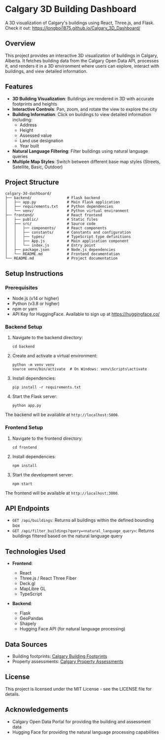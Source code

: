 # Calgary 3D Building Dashboard

A 3D visualization of Calgary's buildings using React, Three.js, and Flask.
Check it out: https://longboi1875.github.io/Calgary_3D_Dashboard/

## Overview

This project provides an interactive 3D visualization of buildings in Calgary, Alberta. It fetches building data from the Calgary Open Data API, processes it, and renders it in a 3D environment where users can explore, interact with buildings, and view detailed information.

## Features

- **3D Building Visualization**: Buildings are rendered in 3D with accurate footprints and heights
- **Interactive Controls**: Pan, zoom, and rotate the view to explore the city
- **Building Information**: Click on buildings to view detailed information including:
  - Address
  - Height
  - Assessed value
  - Land use designation
  - Year built
- **Natural Language Filtering**: Filter buildings using natural language queries
- **Multiple Map Styles**: Switch between different base map styles (Streets, Satellite, Basic, Outdoor)

## Project Structure

```
calgary-3d-dashboard/
├── backend/                # Flask backend
│   ├── app.py              # Main Flask application
│   ├── requirements.txt    # Python dependencies
│   └── venv/               # Python virtual environment
├── frontend/               # React frontend
│   ├── public/             # Static files
│   ├── src/                # Source code
│   │   ├── components/     # React components
│   │   ├── constants/      # Constants and configuration
│   │   ├── types/          # TypeScript type definitions
│   │   ├── App.js          # Main application component
│   │   └── index.js        # Entry point
│   ├── package.json        # Node.js dependencies
│   └── README.md           # Frontend documentation
└── README.md               # Project documentation
```

## Setup Instructions

### Prerequisites

- Node.js (v14 or higher)
- Python (v3.8 or higher)
- npm or yarn
- API Key for HuggingFace. Available to sign up at https://huggingface.co/

### Backend Setup

1. Navigate to the backend directory:
   ```
   cd backend
   ```

2. Create and activate a virtual environment:
   ```
   python -m venv venv
   source venv/bin/activate  # On Windows: venv\Scripts\activate
   ```

3. Install dependencies:
   ```
   pip install -r requirements.txt
   ```

4. Start the Flask server:
   ```
   python app.py
   ```

The backend will be available at `http://localhost:5000`.

### Frontend Setup

1. Navigate to the frontend directory:
   ```
   cd frontend
   ```

2. Install dependencies:
   ```
   npm install
   ```

3. Start the development server:
   ```
   npm start
   ```

The frontend will be available at `http://localhost:3000`.

## API Endpoints

- `GET /api/buildings`: Returns all buildings within the defined bounding box
- `GET /api/filter_buildings?query=<natural_language_query>`: Returns buildings filtered based on the natural language query

## Technologies Used

- **Frontend**:
  - React
  - Three.js / React Three Fiber
  - Deck.gl
  - MapLibre GL
  - TypeScript

- **Backend**:
  - Flask
  - GeoPandas
  - Shapely
  - Hugging Face API (for natural language processing)

## Data Sources

- Building footprints: [Calgary Building Footprints](https://data.calgary.ca/Government/Building-Footprints/cchr-krqg)
- Property assessments: [Calgary Property Assessments](https://data.calgary.ca/Government/Property-Assessments/4bsw-nn7w)

## License

This project is licensed under the MIT License - see the LICENSE file for details.

## Acknowledgements

- Calgary Open Data Portal for providing the building and assessment data
- Hugging Face for providing the natural language processing capabilities 
